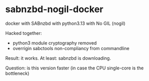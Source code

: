 # sabnzbd-nogil-docker
docker with SABnzbd with python3.13 with No GIL (nogil)

Hacked together:
- python3 module cryptography removed
- overrigin sabctools non-compliancy from commandline

Result: it works. At least: sabnzbd is downloading. 

Question: is this version faster (in case the CPU single-core is the bottleneck)
